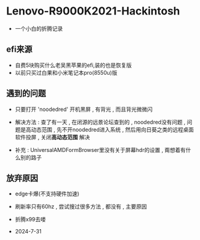 # Lenovo-R9000K2021-Hackintosh

- 一个小白的折腾记录

## efi来源

- 自费5块购买什么老吴黑苹果的efi,装的也是恢复版
- 以前只买过白果和小米笔记本pro(8550u)版

## 遇到的问题

- 只要打开 'noodedred' 开机黑屏 , 有背光 , 而且背光微微闪
- 解决方法 : 查了有一天 , 在闭源的远景论坛查到的 , noodedred没有问题 , 问题是高动态范围 , 先不开noodedred进入系统 , 然后用向日葵之类的远程桌面软件投屏 , 关闭**高动态范围** 解决

- 补充 : UniversalAMDFormBrowser里没有关于屏幕hdr的设置 , 甭想着有什么别的路子

## 放弃原因

- edge卡爆(不支持硬件加速)
- 刷新率只有60hz , 尝试搜过很多方法 , 都没有 , 主要原因
- 折腾x99去喽









- 2024-7-31